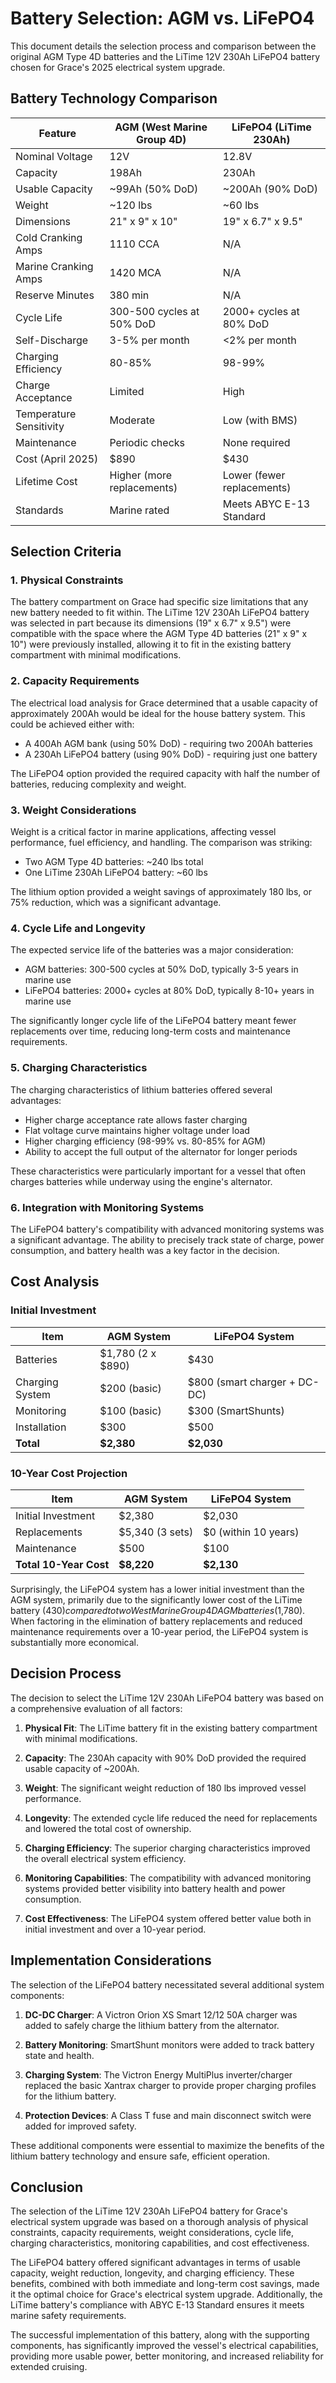 # Battery Selection: AGM vs. LiFePO4

This document details the selection process and comparison between the original AGM Type 4D batteries and the LiTime 12V 230Ah LiFePO4 battery chosen for Grace's 2025 electrical system upgrade.

## Battery Technology Comparison

| Feature | AGM (West Marine Group 4D) | LiFePO4 (LiTime 230Ah) |
|---------|--------------|------------------------|
| Nominal Voltage | 12V | 12.8V |
| Capacity | 198Ah | 230Ah |
| Usable Capacity | ~99Ah (50% DoD) | ~200Ah (90% DoD) |
| Weight | ~120 lbs | ~60 lbs |
| Dimensions | 21" x 9" x 10" | 19" x 6.7" x 9.5" |
| Cold Cranking Amps | 1110 CCA | N/A |
| Marine Cranking Amps | 1420 MCA | N/A |
| Reserve Minutes | 380 min | N/A |
| Cycle Life | 300-500 cycles at 50% DoD | 2000+ cycles at 80% DoD |
| Self-Discharge | 3-5% per month | <2% per month |
| Charging Efficiency | 80-85% | 98-99% |
| Charge Acceptance | Limited | High |
| Temperature Sensitivity | Moderate | Low (with BMS) |
| Maintenance | Periodic checks | None required |
| Cost (April 2025) | $890 | $430 |
| Lifetime Cost | Higher (more replacements) | Lower (fewer replacements) |
| Standards | Marine rated | Meets ABYC E-13 Standard |

## Selection Criteria

### 1. Physical Constraints

The battery compartment on Grace had specific size limitations that any new battery needed to fit within. The LiTime 12V 230Ah LiFePO4 battery was selected in part because its dimensions (19" x 6.7" x 9.5") were compatible with the space where the AGM Type 4D batteries (21" x 9" x 10") were previously installed, allowing it to fit in the existing battery compartment with minimal modifications.

### 2. Capacity Requirements

The electrical load analysis for Grace determined that a usable capacity of approximately 200Ah would be ideal for the house battery system. This could be achieved either with:

- A 400Ah AGM bank (using 50% DoD) - requiring two 200Ah batteries
- A 230Ah LiFePO4 battery (using 90% DoD) - requiring just one battery

The LiFePO4 option provided the required capacity with half the number of batteries, reducing complexity and weight.

### 3. Weight Considerations

Weight is a critical factor in marine applications, affecting vessel performance, fuel efficiency, and handling. The comparison was striking:

- Two AGM Type 4D batteries: ~240 lbs total
- One LiTime 230Ah LiFePO4 battery: ~60 lbs

The lithium option provided a weight savings of approximately 180 lbs, or 75% reduction, which was a significant advantage.

### 4. Cycle Life and Longevity

The expected service life of the batteries was a major consideration:

- AGM batteries: 300-500 cycles at 50% DoD, typically 3-5 years in marine use
- LiFePO4 batteries: 2000+ cycles at 80% DoD, typically 8-10+ years in marine use

The significantly longer cycle life of the LiFePO4 battery meant fewer replacements over time, reducing long-term costs and maintenance requirements.

### 5. Charging Characteristics

The charging characteristics of lithium batteries offered several advantages:

- Higher charge acceptance rate allows faster charging
- Flat voltage curve maintains higher voltage under load
- Higher charging efficiency (98-99% vs. 80-85% for AGM)
- Ability to accept the full output of the alternator for longer periods

These characteristics were particularly important for a vessel that often charges batteries while underway using the engine's alternator.

### 6. Integration with Monitoring Systems

The LiFePO4 battery's compatibility with advanced monitoring systems was a significant advantage. The ability to precisely track state of charge, power consumption, and battery health was a key factor in the decision.

## Cost Analysis

### Initial Investment

| Item | AGM System | LiFePO4 System |
|------|------------|----------------|
| Batteries | $1,780 (2 x $890) | $430 |
| Charging System | $200 (basic) | $800 (smart charger + DC-DC) |
| Monitoring | $100 (basic) | $300 (SmartShunts) |
| Installation | $300 | $500 |
| **Total** | **$2,380** | **$2,030** |

### 10-Year Cost Projection

| Item | AGM System | LiFePO4 System |
|------|------------|----------------|
| Initial Investment | $2,380 | $2,030 |
| Replacements | $5,340 (3 sets) | $0 (within 10 years) |
| Maintenance | $500 | $100 |
| **Total 10-Year Cost** | **$8,220** | **$2,130** |

Surprisingly, the LiFePO4 system has a lower initial investment than the AGM system, primarily due to the significantly lower cost of the LiTime battery ($430) compared to two West Marine Group 4D AGM batteries ($1,780). When factoring in the elimination of battery replacements and reduced maintenance requirements over a 10-year period, the LiFePO4 system is substantially more economical.

## Decision Process

The decision to select the LiTime 12V 230Ah LiFePO4 battery was based on a comprehensive evaluation of all factors:

1. **Physical Fit**: The LiTime battery fit in the existing battery compartment with minimal modifications.

2. **Capacity**: The 230Ah capacity with 90% DoD provided the required usable capacity of ~200Ah.

3. **Weight**: The significant weight reduction of 180 lbs improved vessel performance.

4. **Longevity**: The extended cycle life reduced the need for replacements and lowered the total cost of ownership.

5. **Charging Efficiency**: The superior charging characteristics improved the overall electrical system efficiency.

6. **Monitoring Capabilities**: The compatibility with advanced monitoring systems provided better visibility into battery health and power consumption.

7. **Cost Effectiveness**: The LiFePO4 system offered better value both in initial investment and over a 10-year period.

## Implementation Considerations

The selection of the LiFePO4 battery necessitated several additional system components:

1. **DC-DC Charger**: A Victron Orion XS Smart 12/12 50A charger was added to safely charge the lithium battery from the alternator.

2. **Battery Monitoring**: SmartShunt monitors were added to track battery state and health.

3. **Charging System**: The Victron Energy MultiPlus inverter/charger replaced the basic Xantrax charger to provide proper charging profiles for the lithium battery.

4. **Protection Devices**: A Class T fuse and main disconnect switch were added for improved safety.

These additional components were essential to maximize the benefits of the lithium battery technology and ensure safe, efficient operation.

## Conclusion

The selection of the LiTime 12V 230Ah LiFePO4 battery for Grace's electrical system upgrade was based on a thorough analysis of physical constraints, capacity requirements, weight considerations, cycle life, charging characteristics, monitoring capabilities, and cost effectiveness.

The LiFePO4 battery offered significant advantages in terms of usable capacity, weight reduction, longevity, and charging efficiency. These benefits, combined with both immediate and long-term cost savings, made it the optimal choice for Grace's electrical system upgrade. Additionally, the LiTime battery's compliance with ABYC E-13 Standard ensures it meets marine safety requirements.

The successful implementation of this battery, along with the supporting components, has significantly improved the vessel's electrical capabilities, providing more usable power, better monitoring, and increased reliability for extended cruising.
